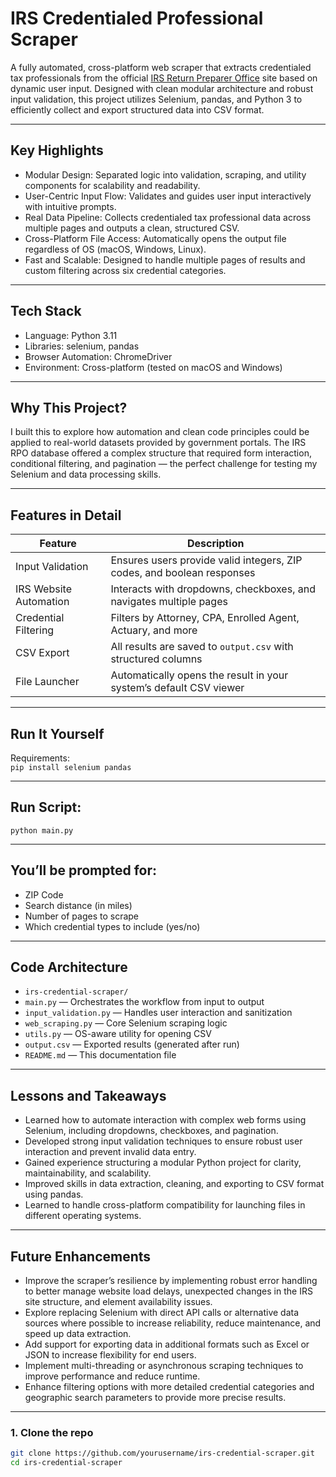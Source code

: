 # IRS Credentialed Professional Scraper

A fully automated, cross-platform web scraper that extracts credentialed tax professionals from the official [IRS Return Preparer Office](https://irs.treasury.gov/rpo/rpo.jsf) site based on dynamic user input. Designed with clean modular architecture and robust input validation, this project utilizes Selenium, pandas, and Python 3 to efficiently collect and export structured data into CSV format.

---

## Key Highlights

- Modular Design: Separated logic into validation, scraping, and utility components for scalability and readability.
- User-Centric Input Flow: Validates and guides user input interactively with intuitive prompts.
- Real Data Pipeline: Collects credentialed tax professional data across multiple pages and outputs a clean, structured CSV.
- Cross-Platform File Access: Automatically opens the output file regardless of OS (macOS, Windows, Linux).
- Fast and Scalable: Designed to handle multiple pages of results and custom filtering across six credential categories.

---

## Tech Stack

- Language: Python 3.11
- Libraries: selenium, pandas
- Browser Automation: ChromeDriver
- Environment: Cross-platform (tested on macOS and Windows)

---

## Why This Project?

I built this to explore how automation and clean code principles could be applied to real-world datasets provided by government portals. The IRS RPO database offered a complex structure that required form interaction, conditional filtering, and pagination — the perfect challenge for testing my Selenium and data processing skills.

---

## Features in Detail

| Feature               | Description                                                                 |
|-----------------------|-----------------------------------------------------------------------------|
| Input Validation       | Ensures users provide valid integers, ZIP codes, and boolean responses     |
| IRS Website Automation | Interacts with dropdowns, checkboxes, and navigates multiple pages         |
| Credential Filtering   | Filters by Attorney, CPA, Enrolled Agent, Actuary, and more                |
| CSV Export             | All results are saved to `output.csv` with structured columns              |
| File Launcher          | Automatically opens the result in your system’s default CSV viewer         |

---

## Run It Yourself

Requirements:  
`pip install selenium pandas`

---

## Run Script:

`python main.py`

---

## You’ll be prompted for:

- ZIP Code  
- Search distance (in miles)  
- Number of pages to scrape  
- Which credential types to include (yes/no)  

---

## Code Architecture

- `irs-credential-scraper/`  
- `main.py` — Orchestrates the workflow from input to output  
- `input_validation.py` — Handles user interaction and sanitization  
- `web_scraping.py` — Core Selenium scraping logic  
- `utils.py` — OS-aware utility for opening CSV  
- `output.csv` — Exported results (generated after run)  
- `README.md` — This documentation file  

---

## Lessons and Takeaways

- Learned how to automate interaction with complex web forms using Selenium, including dropdowns, checkboxes, and pagination.  
- Developed strong input validation techniques to ensure robust user interaction and prevent invalid data entry.  
- Gained experience structuring a modular Python project for clarity, maintainability, and scalability.  
- Improved skills in data extraction, cleaning, and exporting to CSV format using pandas.  
- Learned to handle cross-platform compatibility for launching files in different operating systems.  

---

## Future Enhancements

- Improve the scraper’s resilience by implementing robust error handling to better manage website load delays, unexpected changes in the IRS site structure, and element availability issues.
- Explore replacing Selenium with direct API calls or alternative data sources where possible to increase reliability, reduce maintenance, and speed up data extraction.
- Add support for exporting data in additional formats such as Excel or JSON to increase flexibility for end users.
- Implement multi-threading or asynchronous scraping techniques to improve performance and reduce runtime.
- Enhance filtering options with more detailed credential categories and geographic search parameters to provide more precise results.

---

### 1. Clone the repo

```bash
git clone https://github.com/yourusername/irs-credential-scraper.git  
cd irs-credential-scraper
